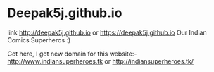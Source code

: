 # Deepak5j.github.io
link http://deepak5j.github.io
 or  https://deepak5j.github.io
Our Indian Comics Superheros :)

Got here, I got new domain for this website:-
http://www.indiansuperheroes.tk
or http://indiansuperheroes.tk/
